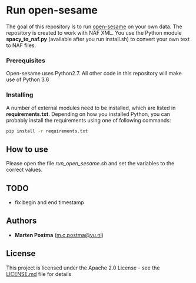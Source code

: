# Run open-sesame

The goal of this repository is to run [open-sesame](https://github.com/swabhs/open-sesame)
on your own data. The repository is created to work with NAF XML.
You use the Python module **spacy_to_naf.py** (available after you run install.sh)
to convert your own text to NAF files.

### Prerequisites
Open-sesame uses Python2.7. 
All other code in this repository will make use of Python 3.6

### Installing

A number of external modules need to be installed, which are listed in **requirements.txt**.
Depending on how you installed Python, you can probably install the requirements using one of following commands:
```bash
pip install -r requirements.txt
```

## How to use
Please open the file *run_open_sesame.sh* and set the variables to the correct values.

## TODO
* fix begin and end timestamp

## Authors

* **Marten Postma** (m.c.postma@vu.nl)

## License

This project is licensed under the Apache 2.0 License - see the [LICENSE.md](LICENSE.md) file for details
